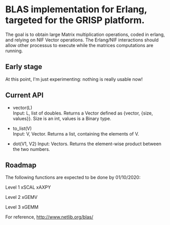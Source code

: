 # BLAS implementation for Erlang, targeted for the GRISP platform.

The goal is to obtain large Matrix multiplication operations, coded in erlang,
and relying on NIF Vector operations.
The Erlang/NIF interactions should allow other processus to execute while
the matrices computations are running.

## Early stage
At this point, I'm just experimenting: nothing is really usable now!

## Current API

- vector(L)     
    Input: L, list of doubles.
    Returns a Vector defined as {vector, {size, values}}.
    Size is an int, values is a Binary type.

- to_list(V)      
    Input: V, Vector.
    Returns a list, containing the elements of V.

- dot(V1, V2)
    Input: Vectors.
    Returns the element-wise product between the two numbers.



## Roadmap
The following functions are expected to be done by 01/10/2020:

Level 1
    xSCAL
    xAXPY

Level 2
    xGEMV

Level 3
    xGEMM

For reference,
http://www.netlib.org/blas/
